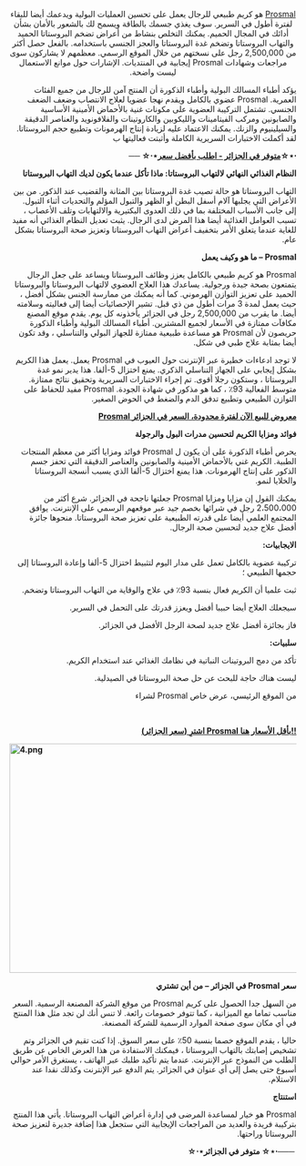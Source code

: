 <p dir="RTL" align="center"><a href="https://www.google.com/url?q=https%3A%2F%2Fwww.healthnutra.org%2FBuy-Prosmal" target="_blank" rel="nofollow"><span lang="AR-SA">Prosmal</span></a><span lang="AR-SA">&nbsp;هو كريم طبيعي للرجال يعمل على تحسين العمليات البولية ويدعمك أيضا للبقاء لفترة أطول في السرير. سوف يغذي جسمك بالطاقة ويسمح لك بالشعور بالأمان بشأن أدائك في المجال الحميم. يمكنك التخلص بنشاط من أعراض تضخم البروستاتا الحميد والتهاب البروستاتا وتضخم غدة البروستاتا والعجز الجنسي باستخدامه. بالفعل حصل أكثر من 2,500,000 رجل على نسختهم من خلال الموقع الرسمي. معظمهم لا يشاركون سوى مراجعات وشهادات Prosmal إيجابية في المنتديات. الإشارات حول موانع الاستعمال ليست واضحة.</span></p>
<p dir="RTL"><span lang="AR-SA">يؤكد أطباء المسالك البولية وأطباء الذكورة أن المنتج آمن للرجال من جميع الفئات العمرية. Prosmal عضوي بالكامل ويقدم نهجا عضويا لعلاج الانتصاب وضعف الضعف الجنسي. تشتمل التركيبة العضوية على مكونات غنية بالأحماض الأمينية الأساسية والصابونين ومركب الفيتامينات والليكوبين والكاروتينات والفلافونويد والعناصر الدقيقة والسيلينيوم والزنك. يمكنك الاعتماد عليه لزيادة إنتاج الهرمونات وتطبيع حجم البروستاتا. لقد أكملت الاختبارات السريرية الكاملة وأثبتت فعاليتها ب</span></p>
<p dir="RTL"><strong><span dir="LTR">⋆&sdot;</span><span dir="LTR">☆</span><span dir="LTR"><a href="https://www.google.com/url?q=https%3A%2F%2Fwww.healthnutra.org%2FBuy-Prosmal" target="_blank" rel="nofollow">متوفر في الجزائر - اطلب بأفضل سعر</a></span><span dir="LTR">☆&sdot;⋆</span><span dir="LTR">&nbsp;</span><span dir="LTR">──</span></strong></p>
<p dir="RTL"><strong><span lang="AR-SA">النظام الغذائي النهائي لالتهاب البروستاتا: ماذا تأكل عندما يكون لديك التهاب البروستاتا</span></strong></p>
<p dir="RTL"><span lang="AR-SA">التهاب البروستاتا هو حالة تصيب غدة البروستاتا بين المثانة والقضيب عند الذكور. من بين الأعراض التي يجلبها آلام أسفل البطن أو الظهر والتبول المؤلم والتحديات أثناء التبول. إلى جانب الأسباب المختلفة بما في ذلك العدوى البكتيرية والالتهابات وتلف الأعصاب ، تسبب العوامل الغذائية أيضا هذا المرض لدى الرجال. يثبت تعديل النظام الغذائي أنه مفيد للغاية عندما يتعلق الأمر بتخفيف أعراض التهاب البروستاتا وتعزيز صحة البروستاتا بشكل عام.</span></p>
<p dir="RTL"><strong><span lang="AR-SA">Prosmal &ndash; ما هو وكيف يعمل</span></strong></p>
<p dir="RTL"><span lang="AR-SA">Prosmal هو كريم طبيعي بالكامل يعزز وظائف البروستاتا ويساعد على جعل الرجال يتمتعون بصحة جيدة ورجولية. يساعدك هذا العلاج العضوي لالتهاب البروستاتا والبروستاتا الحميد على تعزيز التوازن الهرموني. كما أنه يمكنك من ممارسة الجنس بشكل أفضل ، حيث يعمل لمدة 3 مرات أطول من ذي قبل. تشير الإحصائيات أيضا إلى فعاليته وسلامته أيضا. ما يقرب من 2,500,000 رجل في الجزائر يأخذونه كل يوم. يقدم موقع المصنع مكافآت ممتازة في الأسعار لجميع المشترين. أطباء المسالك البولية وأطباء الذكورة حريصون لأن Prosmal هو مساعدة طبيعية ممتازة للجهاز البولي والتناسلي ، وقد تكون أيضا بمثابة علاج طبي في شكل.</span></p>
<p dir="RTL"><span lang="AR-SA">لا توجد ادعاءات خطيرة عبر الإنترنت حول العيوب في Prosmal يعمل. يعمل هذا الكريم بشكل إيجابي على الجهاز التناسلي الذكري. يمنع اختزال 5-ألفا. هذا يدير نمو غدة البروستاتا ، وستكون رجلا أقوى. تم إجراء الاختبارات السريرية وتحقيق نتائج ممتازة. متوسط الفعالية 93٪ ، كما هو مذكور في شهادة الجودة. Prosmal مفيد للحفاظ على التوازن الطبيعي وتطبيع تدفق الدم والضغط في الحوض الصغير.</span></p>
<p dir="RTL"><strong><a href="https://www.google.com/url?q=https%3A%2F%2Fwww.healthnutra.org%2FBuy-Prosmal" target="_blank" rel="nofollow"><span dir="LTR">Prosmal معروض للبيع الآن لفترة محدودة، السعر في الجزائر</span></a></strong></p>
<p dir="RTL"><strong><span lang="AR-SA">فوائد ومزايا الكريم لتحسين مدرات البول والرجولة</span></strong></p>
<p dir="RTL"><span lang="AR-SA">يحرص أطباء الذكورة على أن يكون ل Prosmal فوائد ومزايا أكثر من معظم المنتجات الطبية. الكريم غني بالأحماض الأمينية والصابونين والعناصر الدقيقة التي تحفز جسم الذكور على إنتاج الهرمونات. هذا يمنع اختزال 5-ألفا الذي يسبب أنسجة البروستاتا والخلايا لنمو.</span></p>
<p dir="RTL"><span lang="AR-SA">يمكنك القول إن مزايا ومزايا Prosmal جعلتها ناجحة في الجزائر. شرع أكثر من 2،500،000 رجل في شرائها بخصم جيد عبر موقعهم الرسمي على الإنترنت. يوافق المجتمع العلمي أيضا على قدرته الطبيعية على تعزيز صحة البروستاتا. منحوها جائزة أفضل علاج جديد لتحسين صحة الرجال.</span></p>
<p dir="RTL"><strong><span lang="AR-SA">الايجابيات:</span></strong></p>
<p dir="RTL"><span lang="AR-SA">تركيبة عضوية بالكامل تعمل على مدار اليوم لتثبيط اختزال 5-ألفا وإعادة البروستاتا إلى حجمها الطبيعي ؛</span></p>
<p dir="RTL"><span lang="AR-SA">ثبت علميا أن الكريم فعال بنسبة 93٪ في علاج والوقاية من التهاب البروستاتا وتضخم.</span></p>
<p dir="RTL"><span lang="AR-SA">سيجعلك العلاج أيضا حبيبا أفضل ويعزز قدرتك على التحمل في السرير.</span></p>
<p dir="RTL"><span lang="AR-SA">فاز بجائزة أفضل علاج جديد لصحة الرجل الأفضل في الجزائر.</span></p>
<p dir="RTL"><strong><span lang="AR-SA">سلبيات:</span></strong></p>
<p dir="RTL"><span lang="AR-SA">تأكد من دمج البروتينات النباتية في نظامك الغذائي عند استخدام الكريم.</span></p>
<p dir="RTL"><span lang="AR-SA">ليست هناك حاجة للبحث عن حل صحة البروستاتا في الصيدلية.</span></p>
<p dir="RTL"><span dir="LTR">لشراء Prosmal من الموقع الرئيسي، عرض خاص</span></p>
<p dir="RTL">&nbsp;</p>
<p dir="RTL"><strong><a href="https://www.google.com/url?q=https%3A%2F%2Fwww.healthnutra.org%2FBuy-Prosmal" target="_blank" rel="nofollow"><span dir="LTR">(سعر الجزائر) اشترِ Prosmal بأقل الأسعار هنا!!</span></a></strong></p>
<p dir="RTL"><strong><span dir="LTR"><img src="https://groups.google.com/group/prosmal-reviews-algeria/attach/3b3e9478e8955/4.png?part=0.3&amp;view=1" alt="4.png" width="534px" height="403px" /></span></strong></p>
<p dir="RTL"><strong><span lang="AR-SA">سعر Prosmal في الجزائر &ndash; من أين تشتري</span></strong></p>
<p dir="RTL"><span lang="AR-SA">من السهل جدا الحصول على كريم Prosmal من موقع الشركة المصنعة الرسمية. السعر مناسب تماما مع الميزانية ، كما تتوفر خصومات رائعة. لا تنس أنك لن تجد مثل هذا المنتج في أي مكان سوى صفحة الموارد الرسمية للشركة المصنعة.</span></p>
<p dir="RTL"><span lang="AR-SA">حاليا ، يقدم الموقع خصما بنسبة 50٪ على سعر السوق. إذا كنت تقيم في الجزائر وتم تشخيص إصابتك بالتهاب البروستاتا ، فيمكنك الاستفادة من هذا العرض الخاص عن طريق الطلب من النموذج عبر الإنترنت. عندما يتم تأكيد طلبك عبر الهاتف ، يستغرق الأمر حوالي أسبوع حتى يصل إلى أي عنوان في الجزائر. يتم الدفع عبر الإنترنت وكذلك نقدا عند الاستلام.</span></p>
<p dir="RTL"><strong><span lang="AR-SA">استنتاج</span></strong></p>
<p dir="RTL"><span lang="AR-SA">Prosmal هو خيار لمساعدة المرضى في إدارة أعراض التهاب البروستاتا. يأتي هذا المنتج بتركيبة فريدة والعديد من المراجعات الإيجابية التي ستجعل هذا إضافة جديرة لتعزيز صحة البروستاتا وراحتها.</span></p>
<p dir="RTL"><strong><span dir="LTR">───&nbsp;</span></strong><strong><span dir="LTR">⋆&sdot;</span></strong><strong><span dir="LTR">☆</span></strong><strong><span dir="LTR">متوفر في الجزائر&nbsp;</span></strong><strong><span dir="LTR">☆&sdot;⋆</span></strong><strong><span dir="LTR">&nbsp;</span></strong></p>
